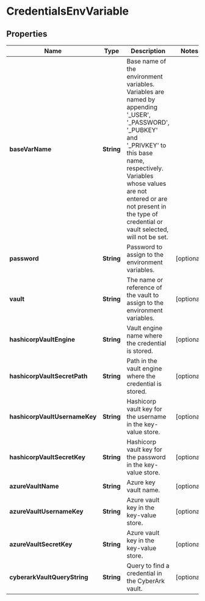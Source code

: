 

# CredentialsEnvVariable


## Properties

Name | Type | Description | Notes
------------ | ------------- | ------------- | -------------
**baseVarName** | **String** | Base name of the environment variables. Variables are named by appending &#39;_USER&#39;, &#39;_PASSWORD&#39;, &#39;_PUBKEY&#39; and &#39;_PRIVKEY&#39; to this base name, respectively. Variables whose values are not entered or are not present in the type of credential or vault selected, will not be set. | 
**password** | **String** | Password to assign to the environment variables. |  [optional]
**vault** | **String** | The name or reference of the vault to assign to the environment variables. |  [optional]
**hashicorpVaultEngine** | **String** | Vault engine name where the credential is stored. |  [optional]
**hashicorpVaultSecretPath** | **String** | Path in the vault engine where the credential is stored. |  [optional]
**hashicorpVaultUsernameKey** | **String** | Hashicorp vault key for the username in the key-value store. |  [optional]
**hashicorpVaultSecretKey** | **String** | Hashicorp vault key for the password in the key-value store. |  [optional]
**azureVaultName** | **String** | Azure key vault name. |  [optional]
**azureVaultUsernameKey** | **String** | Azure vault key in the key-value store. |  [optional]
**azureVaultSecretKey** | **String** | Azure vault key in the key-value store. |  [optional]
**cyberarkVaultQueryString** | **String** | Query to find a credential in the CyberArk vault. |  [optional]



